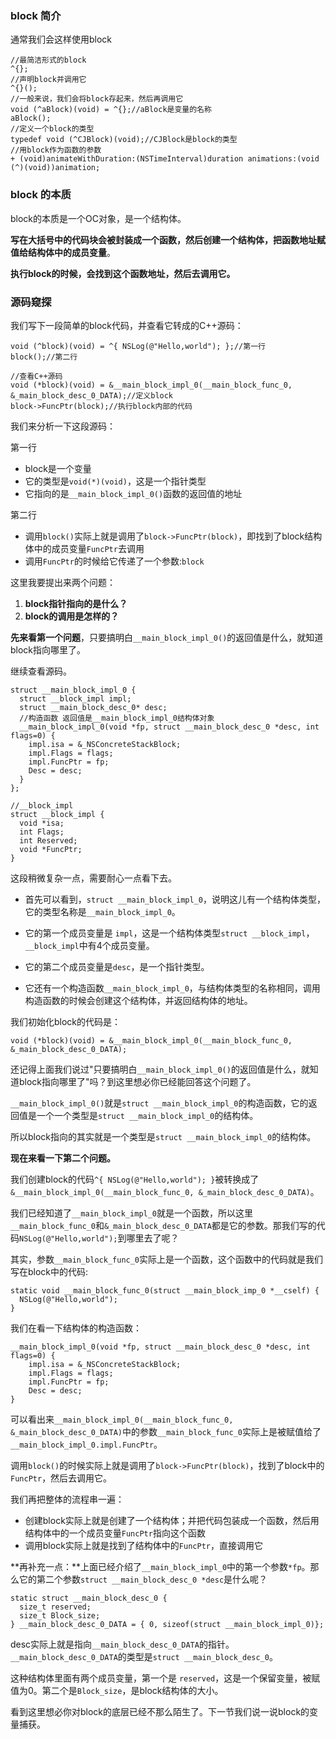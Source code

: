 ### block 简介

通常我们会这样使用block

```objc
//最简洁形式的block
^{};
//声明block并调用它
^{}();
//一般来说，我们会将block存起来，然后再调用它
void (^aBlock)(void) = ^{};//aBlock是变量的名称
aBlock();
//定义一个block的类型
typedef void (^CJBlock)(void);//CJBlock是block的类型
//用block作为函数的参数
+ (void)animateWithDuration:(NSTimeInterval)duration animations:(void (^)(void))animation;
```

### block 的本质

block的本质是一个OC对象，是一个结构体。

**写在大括号中的代码块会被封装成一个函数，然后创建一个结构体，把函数地址赋值给结构体中的成员变量**。

**执行block的时候，会找到这个函数地址，然后去调用它。**

### 源码窥探

我们写下一段简单的block代码，并查看它转成的C++源码：

```objc
void (^block)(void) = ^{ NSLog(@"Hello,world"); };//第一行
block();//第二行

//查看C++源码
void (*block)(void) = &__main_block_impl_0(__main_block_func_0, &_main_block_desc_0_DATA);//定义block
block->FuncPtr(block);//执行block内部的代码 	
```

我们来分析一下这段源码：

第一行

- block是一个变量
- 它的类型是`void(*)(void)`，这是一个指针类型
- 它指向的是`__main_block_impl_0()`函数的返回值的地址

第二行

- 调用`block()`实际上就是调用了`block->FuncPtr(block)`，即找到了block结构体中的成员变量`FuncPtr`去调用
- 调用`FuncPtr`的时候给它传递了一个参数:`block`

这里我要提出来两个问题：

1. **block指针指向的是什么？**
2. **block的调用是怎样的？**

**先来看第一个问题**，只要搞明白`__main_block_impl_0()`的返回值是什么，就知道block指向哪里了。

继续查看源码。

```objc
struct __main_block_impl_0 {
  struct __block_impl impl;
  struct __main_block_desc_0* desc;
  //构造函数 返回值是__main_block_impl_0结构体对象
  __main_block_impl_0(void *fp, struct __main_block_desc_0 *desc, int flags=0) {
    impl.isa = &_NSConcreteStackBlock;
    impl.Flags = flags;
    impl.FuncPtr = fp;
    Desc = desc;
  }
};

//__block_impl
struct __block_impl {
  void *isa;
  int Flags;
  int Reserved;
  void *FuncPtr;
}
```

这段稍微复杂一点，需要耐心一点看下去。

- 首先可以看到，`struct __main_block_impl_0`，说明这儿有一个结构体类型，它的类型名称是`__main_block_impl_0`。

- 它的第一个成员变量是 `impl`，这是一个结构体类型`struct __block_impl`，`__block_impl`中有4个成员变量。

- 它的第二个成员变量是`desc`，是一个指针类型。
- 它还有一个构造函数`__main_block_impl_0`，与结构体类型的名称相同，调用构造函数的时候会创建这个结构体，并返回结构体的地址。

我们初始化block的代码是：

```objc
void (*block)(void) = &__main_block_impl_0(__main_block_func_0, &_main_block_desc_0_DATA);
```

还记得上面我们说过"只要搞明白`__main_block_impl_0()`的返回值是什么，就知道block指向哪里了"吗？到这里想必你已经能回答这个问题了。

`__main_block_impl_0()`就是`struct __main_block_impl_0`的构造函数，它的返回值是一个一个类型是`struct __main_block_impl_0`的结构体。

所以block指向的其实就是一个类型是`struct __main_block_impl_0`的结构体。

**现在来看一下第二个问题。**

我们创建block的代码`^{ NSLog(@"Hello,world"); }`被转换成了`&__main_block_impl_0(__main_block_func_0, &_main_block_desc_0_DATA)`。

我们已经知道了`__main_block_impl_0`就是一个函数，所以这里`__main_block_func_0`和`&_main_block_desc_0_DATA`都是它的参数。那我们写的代码` NSLog(@"Hello,world"); `到哪里去了呢？

其实，参数`__main_block_func_0`实际上是一个函数，这个函数中的代码就是我们写在block中的代码:

```objc
static void __main_block_func_0(struct __main_block_imp_0 *__cself) {
  NSLog(@"Hello,world");
}
```

我们在看一下结构体的构造函数：

```objc
__main_block_impl_0(void *fp, struct __main_block_desc_0 *desc, int flags=0) {
    impl.isa = &_NSConcreteStackBlock;
    impl.Flags = flags;
    impl.FuncPtr = fp;
    Desc = desc;
}
```

可以看出来`__main_block_impl_0(__main_block_func_0, &_main_block_desc_0_DATA)`中的参数`__main_block_func_0`实际上是被赋值给了`__main_block_impl_0.impl.FuncPtr`。

调用`block()`的时候实际上就是调用了`block->FuncPtr(block)`，找到了block中的`FuncPtr`，然后去调用它。

我们再把整体的流程串一遍：

- 创建block实际上就是创建了一个结构体；并把代码包装成一个函数，然后用结构体中的一个成员变量`FuncPtr`指向这个函数
- 调用block实际上就是找到了结构体中的`FuncPtr`，直接调用它

**再补充一点：**上面已经介绍了`__main_block_impl_0`中的第一个参数`*fp`。那么它的第二个参数`struct __main_block_desc_0 *desc`是什么呢？

```objc
static struct __main_block_desc_0 {
  size_t reserved;
  size_t Block_size;
} __main_block_desc_0_DATA = { 0, sizeof(struct __main_block_impl_0)};
```

desc实际上就是指向`__main_block_desc_0_DATA`的指针。`__main_block_desc_0_DATA`的类型是`struct __main_block_desc_0`。

这种结构体里面有两个成员变量，第一个是 `reserved`，这是一个保留变量，被赋值为0。第二个是`Block_size`，是block结构体的大小。

看到这里想必你对block的底层已经不那么陌生了。下一节我们说一说block的变量捕获。


